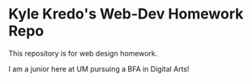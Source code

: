 # Kyle Kredo's Web-Dev Homework Repo
 This repository is for web design homework.
 
 I am a junior here at UM pursuing a BFA in Digital Arts!
